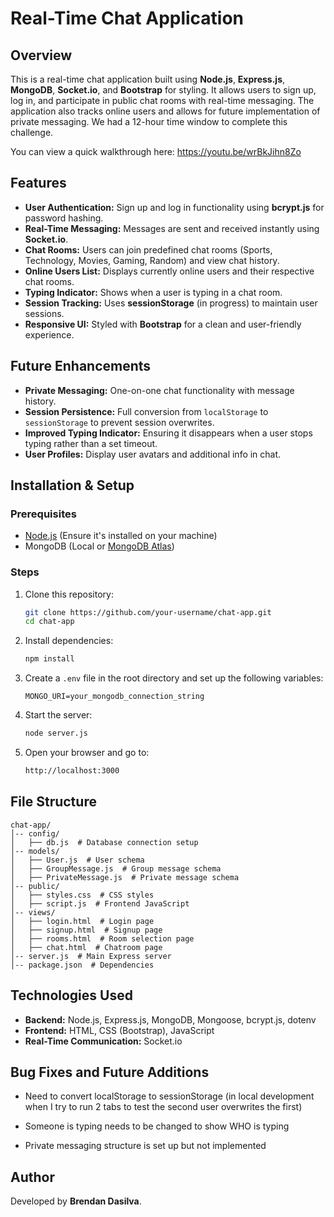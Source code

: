 # Real-Time Chat Application

## Overview

This is a real-time chat application built using **Node.js**, **Express.js**, **MongoDB**, **Socket.io**, and **Bootstrap** for styling. It allows users to sign up, log in, and participate in public chat rooms with real-time messaging. The application also tracks online users and allows for future implementation of private messaging. We had a 12-hour time window to complete this challenge.

You can view a quick walkthrough here: https://youtu.be/wrBkJihn8Zo

## Features

- **User Authentication:** Sign up and log in functionality using **bcrypt.js** for password hashing.
- **Real-Time Messaging:** Messages are sent and received instantly using **Socket.io**.
- **Chat Rooms:** Users can join predefined chat rooms (Sports, Technology, Movies, Gaming, Random) and view chat history.
- **Online Users List:** Displays currently online users and their respective chat rooms.
- **Typing Indicator:** Shows when a user is typing in a chat room.
- **Session Tracking:** Uses **sessionStorage** (in progress) to maintain user sessions.
- **Responsive UI:** Styled with **Bootstrap** for a clean and user-friendly experience.

## Future Enhancements

- **Private Messaging:** One-on-one chat functionality with message history.
- **Session Persistence:** Full conversion from `localStorage` to `sessionStorage` to prevent session overwrites.
- **Improved Typing Indicator:** Ensuring it disappears when a user stops typing rather than a set timeout.
- **User Profiles:** Display user avatars and additional info in chat.

## Installation & Setup

### Prerequisites

- [Node.js](https://nodejs.org/) (Ensure it's installed on your machine)
- MongoDB (Local or [MongoDB Atlas](https://www.mongodb.com/atlas/database))

### Steps

1. Clone this repository:
   ```sh
   git clone https://github.com/your-username/chat-app.git
   cd chat-app
   ```
2. Install dependencies:
   ```sh
   npm install
   ```
3. Create a `.env` file in the root directory and set up the following variables:
   ```env
   MONGO_URI=your_mongodb_connection_string
   ```
4. Start the server:
   ```sh
   node server.js
   ```
5. Open your browser and go to:
   ```sh
   http://localhost:3000
   ```

## File Structure

```
chat-app/
│-- config/
│   ├── db.js  # Database connection setup
│-- models/
│   ├── User.js  # User schema
│   ├── GroupMessage.js  # Group message schema
│   ├── PrivateMessage.js  # Private message schema
│-- public/
│   ├── styles.css  # CSS styles
│   ├── script.js  # Frontend JavaScript
│-- views/
│   ├── login.html  # Login page
│   ├── signup.html  # Signup page
│   ├── rooms.html  # Room selection page
│   ├── chat.html  # Chatroom page
│-- server.js  # Main Express server
│-- package.json  # Dependencies
```

## Technologies Used

- **Backend:** Node.js, Express.js, MongoDB, Mongoose, bcrypt.js, dotenv
- **Frontend:** HTML, CSS (Bootstrap), JavaScript
- **Real-Time Communication:** Socket.io

## Bug Fixes and Future Additions

- Need to convert localStorage to sessionStorage (in local development when I try to run 2 tabs to test the second user overwrites the first)
- Someone is typing needs to be changed to show WHO is typing

- Private messaging structure is set up but not implemented

## Author

Developed by **Brendan Dasilva**.
